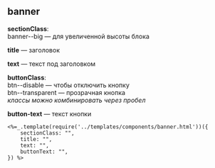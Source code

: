 ## banner
**sectionClass**:  
banner--big — для увеличенной высоты блока

**title** — заголовок

**text** — текст под заголовком

**buttonClass**:  
btn--disable — чтобы отключить кнопку  
btn--transparent — прозрачная кнопка  
*классы можно комбинировать через пробел*

**button-text** — текст кнопки

```
<%=_.template(require('../templates/components/banner.html'))({
    sectionClass: "",
    title: "",
    text: "",
    buttonText: "",
}) %>
```